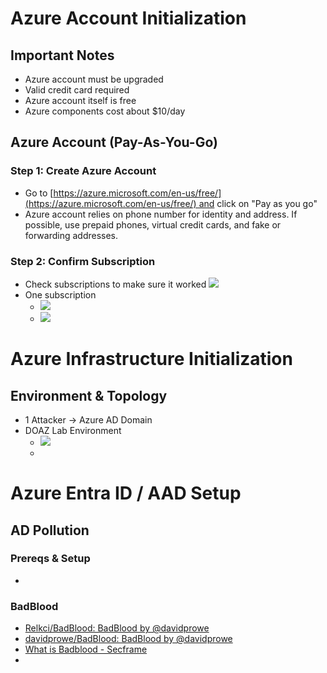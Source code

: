 # Azure Account Initialization
## Important Notes
- Azure account must be upgraded
- Valid credit card required
- Azure account itself is free
- Azure components cost about $10/day
## Azure Account (Pay-As-You-Go)
### Step 1: Create Azure Account
- Go to [https://azure.microsoft.com/en-us/free/](https://azure.microsoft.com/en-us/free/) and click on "Pay as you go"
- Azure account relies on phone number for identity and address.  If possible, use prepaid phones, virtual credit cards, and fake or forwarding addresses.
### Step 2: Confirm Subscription
- Check subscriptions to make sure it worked
![](IMG-20231028144410239.png)
- One subscription
	- ![](IMG-20231028144628078.png)
	- ![](IMG-20231028144737787.png)
# Azure Infrastructure Initialization
## Environment & Topology
- 1 Attacker -> Azure AD Domain
- DOAZ Lab Environment
	- ![](IMG-20231028215322094.png) 
	- 
## 
# Azure Entra ID / AAD Setup
## AD Pollution
### Prereqs & Setup
- 
### BadBlood
- [Relkci/BadBlood: BadBlood by @davidprowe](https://github.com/Relkci/BadBlood)
- [davidprowe/BadBlood: BadBlood by @davidprowe](https://github.com/davidprowe/BadBlood)
- [What is Badblood - Secframe](https://secframe.com/docs/badblood/whatisbadblood/#getting-started) 
- 